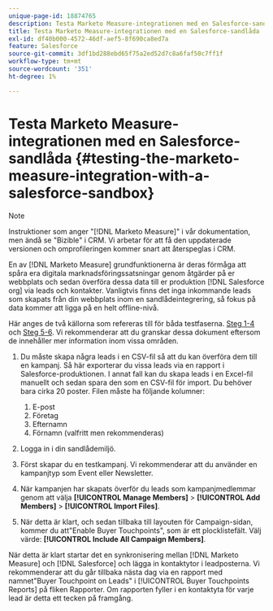 ```yaml
---
unique-page-id: 18874765
description: Testa Marketo Measure-integrationen med en Salesforce-sandlåda - [!DNL Marketo Measure] - Produktdokumentation
title: Testa Marketo Measure-integrationen med en Salesforce-sandlåda
exl-id: df40b000-4572-46df-aef5-8f690ca8ed7a
feature: Salesforce
source-git-commit: 3df1bd288ebd65f75a2ed52d7c8a6faf50c7ff1f
workflow-type: tm+mt
source-wordcount: '351'
ht-degree: 1%

---
```


# Testa Marketo Measure-integrationen med en Salesforce-sandlåda {#testing-the-marketo-measure-integration-with-a-salesforce-sandbox}

>[!NOTE]
>
>Instruktioner som anger &quot;[!DNL Marketo Measure]&quot; i vår dokumentation, men ändå se &quot;Bizible&quot; i CRM. Vi arbetar för att få den uppdaterade versionen och omprofileringen kommer snart att återspeglas i CRM.

En av [!DNL Marketo Measure] grundfunktionerna är deras förmåga att spåra era digitala marknadsföringssatsningar genom åtgärder på er webbplats och sedan överföra dessa data till er produktion [!DNL Salesforce org] via leads och kontakter. Vanligtvis finns det inga inkommande leads som skapats från din webbplats inom en sandlådeintegrering, så fokus på data kommer att ligga på en helt offline-nivå.

Här anges de två källorna som refereras till för båda testfaserna. [Steg 1-4](https://help.salesforce.com/apex/HTViewHelpDoc?id=lead_import_wizard.htm&amp;language=en_US) och [Steg 5-6](/help/channel-tracking-and-setup/offline-channels/deprecated-processes/syncing-offline-campaigns.md). Vi rekommenderar att du granskar dessa dokument eftersom de innehåller mer information inom vissa områden.

1. Du måste skapa några leads i en CSV-fil så att du kan överföra dem till en kampanj. Så här exporterar du vissa leads via en rapport i Salesforce-produktionen. I annat fall kan du skapa leads i en Excel-fil manuellt och sedan spara den som en CSV-fil för import. Du behöver bara cirka 20 poster. Filen måste ha följande kolumner:

   1. E-post
   1. Företag
   1. Efternamn
   1. Förnamn (valfritt men rekommenderas)

1. Logga in i din sandlådemiljö.
1. Först skapar du en testkampanj. Vi rekommenderar att du använder en kampanjtyp som Event eller Newsletter.
1. När kampanjen har skapats överför du leads som kampanjmedlemmar genom att välja **[!UICONTROL Manage Members]** > **[!UICONTROL Add Members]** > **[!UICONTROL Import Files]**.
1. När detta är klart, och sedan tillbaka till layouten för Campaign-sidan, kommer du att&quot;Enable Buyer Touchpoints&quot;, som är ett plocklistefält. Välj värde: **[!UICONTROL Include All Campaign Members]**.

När detta är klart startar det en synkronisering mellan [!DNL Marketo Measure] och [!DNL Salesforce] och lägga in kontaktytor i leadposterna. Vi rekommenderar att du går tillbaka nästa dag via en rapport med namnet&quot;Buyer Touchpoint on Leads&quot; i [!UICONTROL Buyer Touchpoints Reports] på fliken Rapporter. Om rapporten fyller i en kontaktyta för varje lead är detta ett tecken på framgång.
